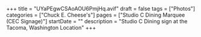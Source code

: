 +++
title = "UYaPEgwCSAoAOU6PmjHq.avif"
draft = false
tags = ["Photos"]
categories = ["Chuck E. Cheese's"]
pages = ["Studio C Dining Marquee (CEC Signage)"]
startDate = ""
description = "Studio C Dining sign at the Tacoma, Washington Location"
+++
